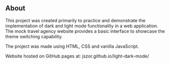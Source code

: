 ## About

This project was created primarily to practice and demonstrate the implementation of dark and light mode functionality in a web application. The mock travel agency website provides a basic interface to showcase the theme switching capability.

The project was made using HTML, CSS and vanilla JavaScript. 

Website hosted on GitHub pages at: jszor.github.io/light-dark-mode/
